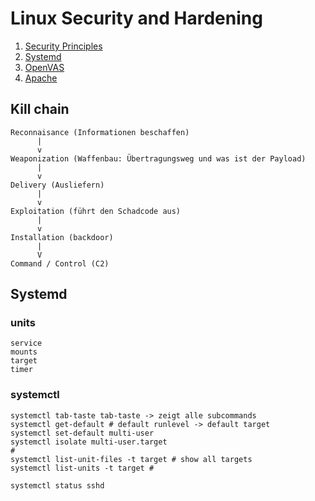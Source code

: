 # Linux Security and Hardening 

  1. [Security Principles](security-principles.md)
  1. [Systemd](systemd.md) 
  1. [OpenVAS](openvas.md)
  1. [Apache](apache.md) 
  
## Kill chain 

```
Reconnaisance (Informationen beschaffen)
      |
      v
Weaponization (Waffenbau: Übertragungsweg und was ist der Payload)
      |
      v
Delivery (Ausliefern) 
      |
      v 
Exploitation (führt den Schadcode aus) 
      |
      v
Installation (backdoor) 
      |
      V
Command / Control (C2) 
```

## Systemd 

### units 

```
service 
mounts
target
timer 
```

### systemctl 

```
systemctl tab-taste tab-taste -> zeigt alle subcommands 
systemctl get-default # default runlevel -> default target 
systemctl set-default multi-user  
systemctl isolate multi-user.target 
# 
systemctl list-unit-files -t target # show all targets 
systemctl list-units -t target # 

systemctl status sshd 

```



